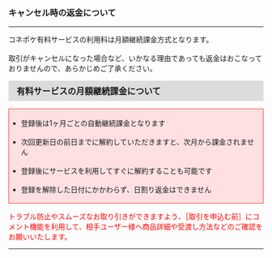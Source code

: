 <h3>キャンセル時の返金について</h3>
<hr>
コネポケ有料サービスの利用料は月額継続課金方式となります。<br>
<br>
取引がキャンセルになった場合など、いかなる理由であっても返金はおこなっておりませんので、あらかじめご了承ください。<br>

<div style="padding: 7px 15px; margin-top: 15px; margin-bottom: 15px; border: 1px solid #dcdcdc; background-color: #dcdcdc; font-size: 120%">
<strong>有料サービスの月額継続課金について</strong>
</div>

<div style="padding: 3px 15px 3px 0px; margin-top: 15px; margin-bottom: 15px; border: 1px solid #ff3333; background-color: #ffe0e2;">
<ul>
<li>登録後は1ヶ月ごとの自動継続課金となります</li>
<br>
<li>次回更新日の前日までに解約していただきますと、次月から課金されません</li>
<br>
<li>登録後にサービスを利用してすぐに解約することも可能です</li>
<br>
<li>登録を解除した日付にかかわらず、日割り返金はできません</li>
</div>

<font color="#ff0000">トラブル防止やスムーズなお取り引きができますよう、［取引を申込む前］にコメント機能を利用して、相手ユーザー様へ商品詳細や受渡し方法などのご確認をお願いいたします。</font>
<hr>